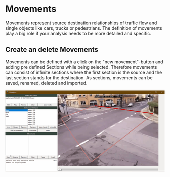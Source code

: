 # Movements

Movements represent source destination relationships of traffic flow and single objects like cars, trucks or pedestrians.
The definition of movements play a big role if your analysis needs to be more detailed and specific.

## Create an delete Movements

Movements can be defined with a click on the "new movement"-button and adding pre defined Sections while being selected.
Therefore movements can consist of infinite sections where the first section is the source and the last section stands for the destination.
As sections, movements can be saved, renamed, deleted and imported.

![OTAnalytics_movement](movements.gif)
